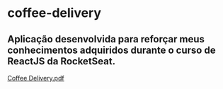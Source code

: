 # coffee-delivery

## Aplicação desenvolvida para reforçar meus conhecimentos adquiridos durante o curso de ReactJS da RocketSeat.

[Coffee Delivery.pdf](https://github.com/NOT39/coffee-delivery/files/11919581/Coffee.Delivery.pdf)
